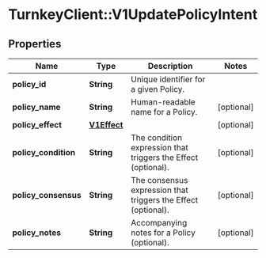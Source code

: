 # TurnkeyClient::V1UpdatePolicyIntent

## Properties
Name | Type | Description | Notes
------------ | ------------- | ------------- | -------------
**policy_id** | **String** | Unique identifier for a given Policy. | 
**policy_name** | **String** | Human-readable name for a Policy. | [optional] 
**policy_effect** | [**V1Effect**](V1Effect.md) |  | [optional] 
**policy_condition** | **String** | The condition expression that triggers the Effect (optional). | [optional] 
**policy_consensus** | **String** | The consensus expression that triggers the Effect (optional). | [optional] 
**policy_notes** | **String** | Accompanying notes for a Policy (optional). | [optional] 

